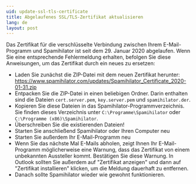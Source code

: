 ```yaml
---
uid: update-ssl-tls-certificate
title: Abgelaufenes SSL/TLS-Zertifikat aktualisieren
lang: de
layout: post
---
```


Das Zertifikat für die verschlüsselte Verbindung zwischen Ihrem E-Mail-Programm
und Spamihilator ist seit dem 29. Januar 2020 abgelaufen. Wenn Sie eine
entsprechende Fehlermeldung erhalten, befolgen Sie diese Anweisungen, um das
Zertifikat durch ein neues zu ersetzen:

* Laden Sie zunächst die ZIP-Datei mit dem neuen Zertifikat herunter:<br>
  <https://www.spamihilator.com/updates/Spamihilator_Certificate_2020-01-31.zip>
* Entpacken Sie die ZIP-Datei in einen beliebigen Ordner. Darin enthalten sind
  die Dateien `cert.server.pem`, `key.server.pem` und `spamihilator.der`.
* Kopieren Sie diese Dateien in das Spamihilator-Programmverzeichnis. Sie
  finden dieses Verzeichnis unter `C:\Programme\Spamihilator` oder
  `C:\Programme (x86)\Spamihilator`.
* Überschreiben Sie die existierenden Dateien!
* Starten Sie anschließend Spamihilator oder Ihren Computer neu
* Starten Sie außerdem Ihr E-Mail-Programm neu
* Wenn Sie das nächste Mal E-Mails abholen, zeigt Ihnen Ihr E-Mail-Programm
  möglicherweise eine Warnung, dass das Zertifikat von einem unbekannten
  Aussteller kommt. Bestätigen Sie diese Warnung. In Outlook sollten Sie
  außerdem auf "Zertifikat anzeigen" und dann auf "Zertifikat installieren"
  klicken, um die Meldung dauerhaft zu entfernen.
* Danach sollte Spamihilator wieder wie gewohnt funktionieren.
